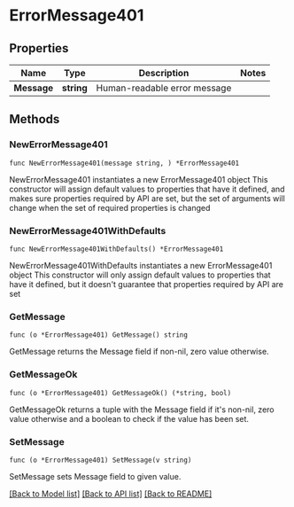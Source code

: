 # ErrorMessage401

## Properties

Name | Type | Description | Notes
------------ | ------------- | ------------- | -------------
**Message** | **string** | Human-readable error message | 

## Methods

### NewErrorMessage401

`func NewErrorMessage401(message string, ) *ErrorMessage401`

NewErrorMessage401 instantiates a new ErrorMessage401 object
This constructor will assign default values to properties that have it defined,
and makes sure properties required by API are set, but the set of arguments
will change when the set of required properties is changed

### NewErrorMessage401WithDefaults

`func NewErrorMessage401WithDefaults() *ErrorMessage401`

NewErrorMessage401WithDefaults instantiates a new ErrorMessage401 object
This constructor will only assign default values to properties that have it defined,
but it doesn't guarantee that properties required by API are set

### GetMessage

`func (o *ErrorMessage401) GetMessage() string`

GetMessage returns the Message field if non-nil, zero value otherwise.

### GetMessageOk

`func (o *ErrorMessage401) GetMessageOk() (*string, bool)`

GetMessageOk returns a tuple with the Message field if it's non-nil, zero value otherwise
and a boolean to check if the value has been set.

### SetMessage

`func (o *ErrorMessage401) SetMessage(v string)`

SetMessage sets Message field to given value.



[[Back to Model list]](../README.md#documentation-for-models) [[Back to API list]](../README.md#documentation-for-api-endpoints) [[Back to README]](../README.md)


